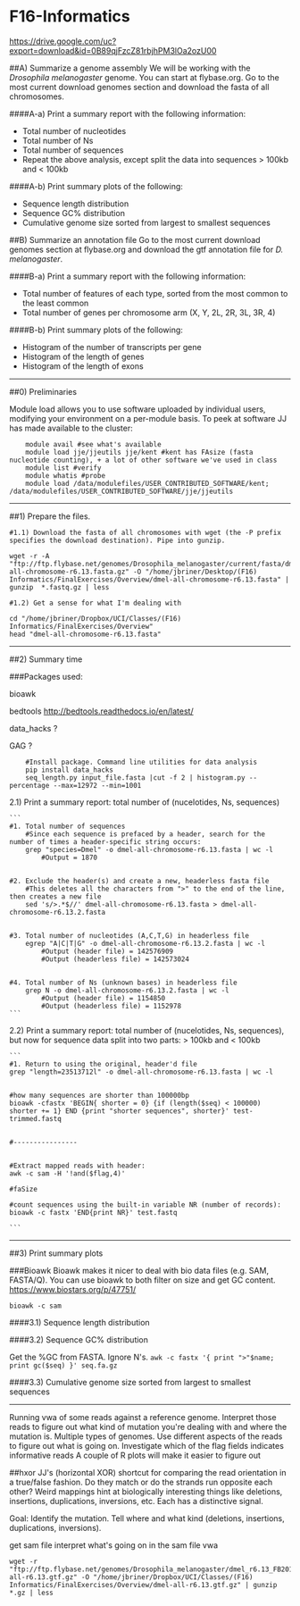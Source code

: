 # F16-Informatics

https://drive.google.com/uc?export=download&id=0B89qjFzcZ81rbjhPM3lOa2ozU00

##A) Summarize a genome assembly
We will be working with the *Drosophila melanogaster* genome. You can start at flybase.org. Go to the most current download genomes section and download the fasta of all chromosomes.

####A-a) Print a summary report with the following information:

+ Total number of nucleotides
+ Total number of Ns
+ Total number of sequences
+ Repeat the above analysis, except split the data into sequences > 100kb and < 100kb

####A-b) Print summary plots of the following:

+ Sequence length distribution
+ Sequence GC% distribution
+ Cumulative genome size sorted from largest to smallest sequences



##B) Summarize an annotation file
Go to the most current download genomes section at flybase.org and download the gtf annotation file for *D. melanogaster*.


####B-a) Print a summary report with the following information:

+ Total number of features of each type, sorted from the most common to the least common
+ Total number of genes per chromosome arm (X, Y, 2L, 2R, 3L, 3R, 4)

####B-b) Print summary plots of the following:
+ Histogram of the number of transcripts per gene
+ Histogram of the length of genes
+ Histogram of the length of exons


-------------------------------------------------


##0) Preliminaries

Module load allows you to use software uploaded by individual users, modifying your environment on a per-module basis. 
To peek at software JJ has made available to the cluster:
```shell
	module avail #see what's available
	module load jje/jjeutils jje/kent #kent has FAsize (fasta nucleotide counting), + a lot of other software we've used in class
	module list #verify
	module whatis #probe
	module load /data/modulefiles/USER_CONTRIBUTED_SOFTWARE/kent; /data/modulefiles/USER_CONTRIBUTED_SOFTWARE/jje/jjeutils
```




----------------------------------------------------------

##1) Prepare the files.
```
#1.1) Download the fasta of all chromosomes with wget (the -P prefix specifies the download destination). Pipe into gunzip.

wget -r -A "ftp://ftp.flybase.net/genomes/Drosophila_melanogaster/current/fasta/dmel-all-chromosome-r6.13.fasta.gz" -O "/home/jbriner/Desktop/(F16) Informatics/FinalExercises/Overview/dmel-all-chromosome-r6.13.fasta" | gunzip  *.fastq.gz | less

#1.2) Get a sense for what I'm dealing with

cd "/home/jbriner/Dropbox/UCI/Classes/(F16) Informatics/FinalExercises/Overview" 
head "dmel-all-chromosome-r6.13.fasta"
```

------------------------------------------------------------------------


##2) Summary time

###Packages used:

bioawk

bedtools http://bedtools.readthedocs.io/en/latest/

data_hacks ?

GAG ?

```
	#Install package. Command line utilities for data analysis
	pip install data_hacks
	seq_length.py input_file.fasta |cut -f 2 | histogram.py --percentage --max=12972 --min=1001
```


2.1) Print a summary report: total number of (nucelotides, Ns, sequences)

	```
	#1. Total number of sequences
		#Since each sequence is prefaced by a header, search for the number of times a header-specific string occurs:
		grep "species=Dmel" -o dmel-all-chromosome-r6.13.fasta | wc -l 
			#Output = 1870
		
		
	#2. Exclude the header(s) and create a new, headerless fasta file
		#This deletes all the characters from ">" to the end of the line, then creates a new file
		sed 's/>.*$//' dmel-all-chromosome-r6.13.fasta > dmel-all-chromosome-r6.13.2.fasta

	
	#3. Total number of nucleotides (A,C,T,G) in headerless file
		egrep "A|C|T|G" -o dmel-all-chromosome-r6.13.2.fasta | wc -l
			#Output (header file) = 142576909 
			#Output (headerless file) = 142573024

	
	#4. Total number of Ns (unknown bases) in headerless file
		grep N -o dmel-all-chromosome-r6.13.2.fasta | wc -l
			#Output (header file) = 1154850
			#Output (headerless file) = 1152978
	```



2.2) Print a summary report: total number of (nucelotides, Ns, sequences), but now for sequence data split into two parts: > 100kb and < 100kb

	```
	#1. Return to using the original, header'd file
	grep "length=23513712l" -o dmel-all-chromosome-r6.13.fasta | wc -l 


	#how many sequences are shorter than 100000bp
	bioawk -cfastx 'BEGIN{ shorter = 0} {if (length($seq) < 100000) shorter += 1} END {print "shorter sequences", shorter}' test-trimmed.fastq
	
	
	#----------------
	
	
	#Extract mapped reads with header:
	awk -c sam -H '!and($flag,4)'
	
	#faSize 
	
	#count sequences using the built-in variable NR (number of records):
	bioawk -c fastx 'END{print NR}' test.fastq

	```


----------------------------------------------------------------------

##3) Print summary plots

###Bioawk 
Bioawk makes it nicer to deal with bio data files (e.g. SAM, FASTA/Q). You can use bioawk to both filter on size and get GC content. 
https://www.biostars.org/p/47751/

`bioawk -c sam`



####3.1) Sequence length distribution


####3.2) Sequence GC% distribution

Get the %GC from FASTA. Ignore N's.
`awk -c fastx '{ print ">"$name; print gc($seq) }' seq.fa.gz`


####3.3) Cumulative genome size sorted from largest to smallest sequences


----------------------------------------------------------------------


Running vwa of some reads against a reference genome. Interpret those reads to figure out what kind of mutation you're dealing with and where the mutation is. 
Multiple types of genomes.
Use different aspects of the reads to figure out what is going on.
Investigate which of the flag fields indicates informative reads
A couple of R plots will make it easier to figure out


##hxor 
JJ's (horizontal XOR) shortcut for comparing the read orientation in a true/false fashion. Do they match or do the strands run opposite each other? Weird mappings hint at biologically interesting things like deletions, insertions, duplications, inversions, etc. Each has a distinctive signal.


Goal: Identify the mutation. Tell where and what kind (deletions, insertions, duplications, inversions). 

get sam file
interpret what's going on in the sam file
vwa

```
wget -r "ftp://ftp.flybase.net/genomes/Drosophila_melanogaster/dmel_r6.13_FB2016_05/gtf/dmel-all-r6.13.gtf.gz" -O "/home/jbriner/Dropbox/UCI/Classes/(F16) Informatics/FinalExercises/Overview/dmel-all-r6.13.gtf.gz" | gunzip *.gz | less
```
